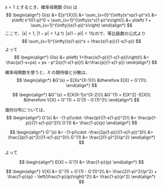 $s \lt 1$ とするとき、確率母関数 $G(s)$ は
$$
\begin{align*}
G(s) &= E[s^{X}]\\
&= \sum_{x=0}^{\infty}s^xp(1-p)^x\\
&= p\left( s^0(1-p)^0 +  \sum_{x=1}^{\infty}s^x(1-p)^x\right)\\
&= p\left( 1 +  \sum_{x=1}^{\infty}(s(1-p))^x\right)
\end{align*}
$$
ここで、$|s|\lt1$, $|1-p|\lt1$より $|s(1-p)|\lt1$なので、等比級数の公式より
$$
\sum_{x=1}^{\infty}(s(1-p))^x = \frac{s(1-p)}{1-s(1-p)}
$$
よって
$$
\begin{align*}
G(s) &= p\left( 1+\frac{s(1-p)}{1-s(1-p)}\right)\\
&= \frac{p(1-s+ps) + ps - p^2s}{1-s(1-p)}\\
&=\frac{p}{1-s(1-p)}
\end{align*}
$$

確率母関数を使うと、$X$ の期待値と分散は、
$$
\begin{align*}
&G'(s) = E[Xs^{X-1}]\\
&\therefore E[X] = G'(1)\\
\end{align*}
$$

$$
\begin{align*}
&G''(s) = E[X(X-1)s^{X-2}]\\
&G''(1) = E[X^2] -E[X]\\
&\therefore V[X] = G''(1) + G'(1) - G'(1)^2\\
\end{align*}
$$

幾何分布については、
$$
\begin{align*}
G'(s) &= -(1-p)\cdot -\frac{p}{(1-s(1-p))^2}\\
&= \frac{p(1-p)}{(1-s(1-p))^2}\\
G'(1) &= \frac{1-p}{p}
\end{align*}
$$

$$
\begin{align*}
G''(s) &= -(1-p)\cdot  -\frac{2p(1-p)}{(1-s(1-p))^3}\\
&= \frac{2p(1-p)^2}{(1-s(1-p))^3}\\
G''(1) &= \frac{2(1-p)^2}{p^2}
\end{align*}
$$

よって

$$
\begin{align*}
E[X] = G'(1) &= \frac{1-p}{p}
\end{align*}
$$

$$
\begin{align*}
V[X] &= G''(1) + G'(1) - G'(1)^2\\
&= \frac{2(1-p)^2}{p^2} + \frac{1-p}{p} - \left(\frac{1-p}{p}\right)^2\\
&= \frac{1-p}{p^2}
\end{align*}
$$

